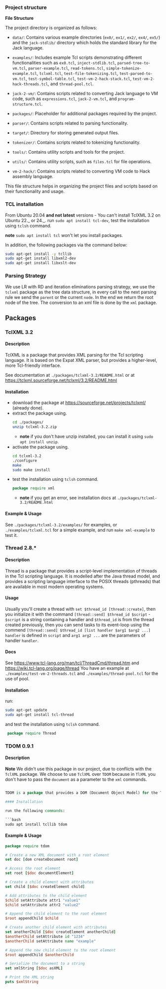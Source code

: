 ### Project structure
**File Structure**

The project directory is organized as follows:

- `data/`: Contains various example directories (`ex0/`, `ex1/`, `ex2/`, `ex4/`, `ex5/`) and the `jack-stdlib/` directory which holds the standard library for the Jack language.

- `examples/`: Includes example Tcl scripts demonstrating different functionalities such as `ex0.tcl`, `inject-stdlib.tcl`, `parsed-tree-to-vm.tcl`, `parser-example.tcl`, `read-tokens.tcl`, `simple-tokenize-example.tcl`, `tclxml.tcl`, `test-file-tokenizing.tcl`, `test-parsed-to-vm.tcl`, `test-symbol-table.tcl`, `test-vm-2-hack-stack.tcl`, `test-vm-2-hack-threads.tcl`, and `thread-pool.tcl`.

- `jack-2-vm/`: Contains scripts related to converting Jack language to VM code, such as `expressions.tcl`, `jack-2-vm.tcl`, and `program-structure.tcl`.

- `packages/`: Placeholder for additional packages required by the project.

- `parser/`: Contains scripts related to parsing functionality.

- `target/`: Directory for storing generated output files.

- `tokenizer/`: Contains scripts related to tokenizing functionality.

- `tools/`: Contains utility scripts and tools for the project.

- `utils/`: Contains utility scripts, such as `files.tcl` for file operations.

- `vm-2-hack/`: Contains scripts related to converting VM code to Hack assembly language.

This file structure helps in organizing the project files and scripts based on their functionality and usage.

### TCL installation

From Ubuntu 20.04 **and not latest** versions - You can't install TclXML 3.2 on Ubuntu 22._ or 24._.
run `sudo apt install tcl-dev`, test the installation using `tclsh` command.

**note** `sudo apt install tcl` won't let you install packages.

In addition, the following packages via the command below:

```bash
sudo apt-get install -y tcllib
sudo apt-get install libxml2-dev
sudo apt-get install libxslt-dev
```

### Parsing Strategy

We use LR with RD and iteration eliminations parsing strategy, we use the `tclxml` package as the tree data structure, in every call to the next parsing rule we send the `parent` or the current `node`. In the end we return the root node of the tree.
The conversion to an xml file is done by the `xml` package.


## Packages

### TclXML 3.2

#### Description

TclXML is a package that provides XML parsing for the Tcl scripting language. It is based on the Expat XML parser, but provides a higher-level, more Tcl-friendly interface.

See documentation at `./packages/tclxml-3.2/README.html` or at https://tclxml.sourceforge.net/tclxml/3.2/README.html

#### Installation

- download the package at https://sourceforge.net/projects/tclxml/ (already done).
- extract the package using.
  ```bash
  cd ./packages/
  unzip tclxml-3.2.zip
  ```
  - **note** if you don't have unzip installed, you can install it using `sudo apt install unzip`.
- activate the package using.
  ```bash
  cd tclxml-3.2
  ./configure
  make
  sudo make install
  ```
- test the installation using `tclsh` command.
  ```tcl
  package require xml
  ```
  - **note** if you get an error, see installation docs at `./packages/tclxml-3.2/README.html`

#### Example & Usage

See `./packages/tclxml-3.2/examples/` for examples,
or `./examples/tclxml.tcl` for a simple example, and run `make xml-example` to test it.

### Thread 2.8.\*

#### Description

Thread is a package that provides a script-level implementation of threads in the Tcl scripting language. It is modelled after the Java thread model, and provides a scripting language interface to the POSIX threads (pthreads) that are available in most modern operating systems.

#### Usage

Usually you'll create a thread with `set $thread_id [thread::create]`, then you initialize it with the command `[thread::send] $thread_id $script` - `$script` is a string containing a handler and `$thread_id` is from the thread created previously, then you can send tasks to its event-loop using the commend `[thread::send] $thread_id [list handler $arg1 $arg2 ...]` `handler` is defined in `script` and `arg1 arg2 ...` are the parameters of handler `handler`.

#### Docs

See https://www.tcl-lang.org/man/tcl/ThreadCmd/thread.htm and https://wiki.tcl-lang.org/page/thread
You have an example at `./examples/test-vm-2-threads.tcl` and `./examples/thread-pool.tcl` for the use of pool.

#### Installation

run:

```bash
sudo apt-get update
sudo apt-get install tcl-thread
```

and test the installation using `tclsh` command.

```tcl
 package require Thread
```

### TDOM 0.9.1

#### Description

**Note** We didn't use this package in our project, due to conflicts with the `TclXML` package. We choose to use `TclXML` over `TDOM` because in `TlXML` you don't have to pass the `document` as a parameter to the `xml` commands.

````tcl

TDOM is a package that provides a DOM (Document Object Model) for the Tcl scripting language. It is based on the Expat XML parser, but provides a higher-level, more Tcl-friendly interface.

#### Installation

run the following commands:

```bash
sudo apt install tcllib tdom
````

#### Example & Usage

```tcl
package require tdom

# Create a new XML document with a root element
set doc [dom createDocument root]

# Access the root element
set root [$doc documentElement]

# Create a child element with attributes
set child [$doc createElement child]

# Add attributes to the child element
$child setAttribute attr1 "value1"
$child setAttribute attr2 "value2"

# Append the child element to the root element
$root appendChild $child

# Create another child element with attributes
set anotherChild [$doc createElement anotherChild]
$anotherChild setAttribute id "1234"
$anotherChild setAttribute name "example"

# Append the new child element to the root element
$root appendChild $anotherChild

# Serialize the document to a string
set xmlString [$doc asXML]

# Print the XML string
puts $xmlString
```
